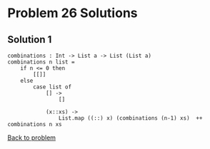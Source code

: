 # Problem 26 Solutions

## Solution 1
```
combinations : Int -> List a -> List (List a) 
combinations n list =
    if n <= 0 then
        [[]]
    else
        case list of
            [] ->
                []
                
            (x::xs) ->
                List.map ((::) x) (combinations (n-1) xs)  ++ combinations n xs

```

[Back to problem](../p/p26.md)